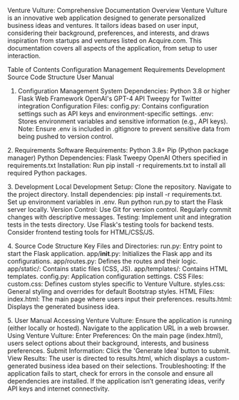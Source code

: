 
Venture Vulture: Comprehensive Documentation
Overview
Venture Vulture is an innovative web application designed to generate personalized business ideas and ventures. It tailors ideas based on user input, considering their background, preferences, and interests, and draws inspiration from startups and ventures listed on Acquire.com. This documentation covers all aspects of the application, from setup to user interaction.

Table of Contents
Configuration Management
Requirements
Development
Source Code Structure
User Manual

<a id="configuration-management"></a>
1. Configuration Management
System Dependencies:
Python 3.8 or higher
Flask Web Framework
OpenAI's GPT-4 API
Tweepy for Twitter integration
Configuration Files:
config.py: Contains configuration settings such as API keys and environment-specific settings.
.env: Stores environment variables and sensitive information (e.g., API keys).
Note: Ensure .env is included in .gitignore to prevent sensitive data from being pushed to version control.

<a id="requirements"></a>
2. Requirements
Software Requirements:
Python 3.8+
Pip (Python package manager)
Python Dependencies:
Flask
Tweepy
OpenAI
Others specified in requirements.txt
Installation:
Run pip install -r requirements.txt to install all required Python packages.

<a id="development"></a>
3. Development
Local Development Setup:
Clone the repository.
Navigate to the project directory.
Install dependencies: pip install -r requirements.txt.
Set up environment variables in .env.
Run python run.py to start the Flask server locally.
Version Control:
Use Git for version control. Regularly commit changes with descriptive messages.
Testing:
Implement unit and integration tests in the tests directory.
Use Flask's testing tools for backend tests.
Consider frontend testing tools for HTML/CSS/JS.

<a id="source-code-structure"></a>
4. Source Code Structure
Key Files and Directories:
run.py: Entry point to start the Flask application.
app/__init__.py: Initializes the Flask app and its configurations.
app/routes.py: Defines the routes and their logic.
app/static/: Contains static files (CSS, JS).
app/templates/: Contains HTML templates.
config.py: Application configuration settings.
CSS Files:
custom.css: Defines custom styles specific to Venture Vulture.
styles.css: General styling and overrides for default Bootstrap styles.
HTML Files:
index.html: The main page where users input their preferences.
results.html: Displays the generated business idea.

<a id="user-manual"></a>
5. User Manual
Accessing Venture Vulture:
Ensure the application is running (either locally or hosted).
Navigate to the application URL in a web browser.
Using Venture Vulture:
Enter Preferences: On the main page (index.html), users select options about their background, interests, and business preferences.
Submit Information: Click the 'Generate Idea' button to submit.
View Results: The user is directed to results.html, which displays a custom-generated business idea based on their selections.
Troubleshooting:
If the application fails to start, check for errors in the console and ensure all dependencies are installed.
If the application isn’t generating ideas, verify API keys and internet connectivity.

